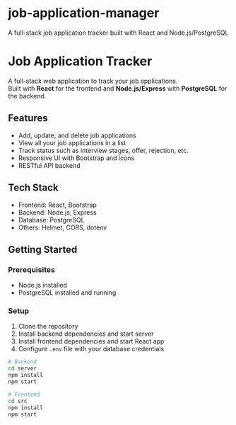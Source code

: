 # job-application-manager
A full-stack job application tracker built with React and Node.js/PostgreSQL

# Job Application Tracker

A full-stack web application to track your job applications.  
Built with **React** for the frontend and **Node.js/Express** with **PostgreSQL** for the backend.

## Features

- Add, update, and delete job applications  
- View all your job applications in a list  
- Track status such as interview stages, offer, rejection, etc.  
- Responsive UI with Bootstrap and icons  
- RESTful API backend  

## Tech Stack

- Frontend: React, Bootstrap  
- Backend: Node.js, Express  
- Database: PostgreSQL  
- Others: Helmet, CORS, dotenv  

## Getting Started

### Prerequisites

- Node.js installed  
- PostgreSQL installed and running  

### Setup

1. Clone the repository  
2. Install backend dependencies and start server  
3. Install frontend dependencies and start React app  
4. Configure `.env` file with your database credentials  

```bash
# Backend
cd server
npm install
npm start

# Frontend
cd src
npm install
npm start
